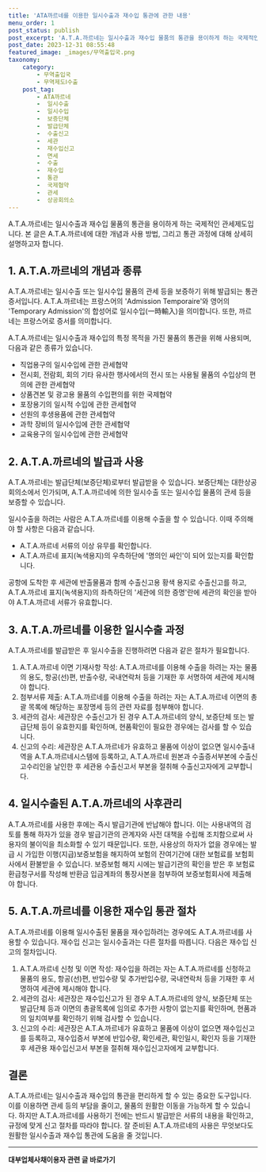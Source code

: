 ```yaml
---
title: 'ATA까르네를 이용한 일시수출과 재수입 통관에 관한 내용'
menu_order: 1
post_status: publish
post_excerpt: 'A.T.A.까르네는 일시수출과 재수입 물품의 통관을 용이하게 하는 국제적인 관세제도입니다. 본 글은 A.T.A.까르네에 대한 개념과 사용 방법, 그리고 통관 과정에 대해 상세히 설명하고자 합니다.'
post_date: 2023-12-31 08:55:48
featured_image: _images/무역출입국.png
taxonomy:
    category:
        - 무역출입국
        - 무역제도Ⅰ수출
    post_tag:
        - ATA까르네
        -  일시수출
        -  일시수입
        -  보증단체
        -  발급단체
        -  수출신고
        -  세관
        -  재수입신고
        -  면세
        -  수출
        -  재수입
        -  통관
        -  국제협약
        -  관세
        -  상공회의소
---
```



A.T.A.까르네는 일시수출과 재수입 물품의 통관을 용이하게 하는 국제적인 관세제도입니다. 본 글은 A.T.A.까르네에 대한 개념과 사용 방법, 그리고 통관 과정에 대해 상세히 설명하고자 합니다.

## 1. A.T.A.까르네의 개념과 종류

A.T.A.까르네는 일시수출 또는 일시수입 물품의 관세 등을 보증하기 위해 발급되는 통관증서입니다. A.T.A.까르네는 프랑스어의 'Admission Temporaire'와 영어의 'Temporary Admission'의 합성어로 일시수입(一時輸入)을 의미합니다. 또한, 까르네는 프랑스어로 증서를 의미합니다.

A.T.A.까르네는 일시수출과 재수입의 특정 목적을 가진 물품의 통관을 위해 사용되며, 다음과 같은 종류가 있습니다.
- 직업용구의 일시수입에 관한 관세협약
- 전시회, 전람회, 회의 기타 유사한 행사에서의 전시 또는 사용될 물품의 수입상의 편의에 관한 관세협약
- 상품견본 및 광고용 물품의 수입편의를 위한 국제협약
- 포장용기의 일시적 수입에 관한 관세협약
- 선원의 후생용품에 관한 관세협약
- 과학 장비의 일시수입에 관한 관세협약
- 교육용구의 일시수입에 관한 관세협약

## 2. A.T.A.까르네의 발급과 사용

A.T.A.까르네는 발급단체(보증단체)로부터 발급받을 수 있습니다. 보증단체는 대한상공회의소에서 인가되며, A.T.A.까르네에 의한 일시수출 또는 일시수입 물품의 관세 등을 보증할 수 있습니다.

일시수출을 하려는 사람은 A.T.A.까르네를 이용해 수출을 할 수 있습니다. 이때 주의해야 할 사항은 다음과 같습니다.
- A.T.A.까르네 서류의 이상 유무를 확인합니다.
- A.T.A.까르네 표지(녹색용지)의 우측하단에 '명의인 싸인'이 되어 있는지를 확인합니다.

공항에 도착한 후 세관에 반출물품과 함께 수출신고용 황색 용지로 수출신고를 하고, A.T.A.까르네 표지(녹색용지)의 좌측하단의 '세관에 의한 증명'란에 세관의 확인을 받아야 A.T.A.까르네 서류가 유효합니다.

## 3. A.T.A.까르네를 이용한 일시수출 과정

A.T.A.까르네를 발급받은 후 일시수출을 진행하려면 다음과 같은 절차가 필요합니다.
1. A.T.A.까르네 이면 기재사항 작성: A.T.A.까르네를 이용해 수출을 하려는 자는 물품의 용도, 항공(선)편, 반출수량, 국내연락처 등을 기재한 후 서명하여 세관에 제시해야 합니다.
2. 첨부서류 제출: A.T.A.까르네를 이용해 수출을 하려는 자는 A.T.A.까르네 이면의 총괄 목록에 해당하는 포장명세 등의 관련 자료를 첨부해야 합니다.
3. 세관의 검사: 세관장은 수출신고가 된 경우 A.T.A.까르네의 양식, 보증단체 또는 발급단체 등이 유효한지를 확인하며, 현품확인이 필요한 경우에는 검사를 할 수 있습니다.
4. 신고의 수리: 세관장은 A.T.A.까르네가 유효하고 물품에 이상이 없으면 일시수출내역을 A.T.A.까르네시스템에 등록하고, A.T.A.까르네 원본과 수출증서부본에 수출신고수리인을 날인한 후 세관용 수출신고서 부본을 절취해 수출신고자에게 교부합니다. 

## 4. 일시수출된 A.T.A.까르네의 사후관리

A.T.A.까르네를 사용한 후에는 즉시 발급기관에 반납해야 합니다. 이는 사용내역의 검토를 통해 하자가 있을 경우 발급기관의 관계자와 사전 대책을 수립해 조치함으로써 사용자의 불이익을 최소화할 수 있기 때문입니다. 또한, 사용상의 하자가 없을 경우에는 발급 시 가입한 이행(지급)보증보험을 해지하여 보험의 잔여기간에 대한 보험료를 보험회사에서 환불받을 수 있습니다. 보증보험 해지 시에는 발급기관의 확인을 받은 후 보험료 환급청구서를 작성해 반환금 입금계좌의 통장사본을 첨부하여 보증보험회사에 제출해야 합니다.

## 5. A.T.A.까르네를 이용한 재수입 통관 절차

A.T.A.까르네를 이용해 일시수출된 물품을 재수입하려는 경우에도 A.T.A.까르네를 사용할 수 있습니다. 재수입 신고는 일시수출과는 다른 절차를 따릅니다. 다음은 재수입 신고의 절차입니다.
1. A.T.A.까르네 신청 및 이면 작성: 재수입을 하려는 자는 A.T.A.까르네를 신청하고 물품의 용도, 항공(선)편, 반입수량 및 추가반입수량, 국내연락처 등을 기재한 후 서명하여 세관에 제시해야 합니다.
2. 세관의 검사: 세관장은 재수입신고가 된 경우 A.T.A.까르네의 양식, 보증단체 또는 발급단체 등과 이면의 총괄목록에 임의로 추가한 사항이 없는지를 확인하며, 현품과의 일치여부를 확인하기 위해 검사할 수 있습니다.
3. 신고의 수리: 세관장은 A.T.A.까르네가 유효하고 물품에 이상이 없으면 재수입신고를 등록하고, 재수입증서 부본에 반입수량, 확인세관, 확인일시, 확인자 등을 기재한 후 세관용 재수입신고서 부본을 절취해 재수입신고자에게 교부합니다.

## 결론

A.T.A.까르네는 일시수출과 재수입의 통관을 편리하게 할 수 있는 중요한 도구입니다. 이를 이용하면 관세 등의 부담을 줄이고, 물품의 원활한 이동을 가능하게 할 수 있습니다. 하지만 A.T.A.까르네를 사용하기 전에는 반드시 발급받은 서류의 내용을 확인하고, 규정에 맞게 신고 절차를 따라야 합니다. 잘 준비된 A.T.A.까르네의 사용은 무엇보다도 원활한 일시수출과 재수입 통관에 도움을 줄 것입니다.
<!-- wp:separator -->
<hr class="wp-block-separator has-alpha-channel-opacity"/>
<!-- /wp:separator -->

<!-- wp:group {"backgroundColor":"base","layout":{"type":"constrained"}} -->
<div class="wp-block-group has-base-background-color has-background"><!-- wp:paragraph {"align":"center","fontSize":"medium"} -->
<p class="has-text-align-center has-large-font-size"><strong>대부업체사채이용자 관련 글 바로가기</strong></p>
<!-- /wp:paragraph -->


<!-- wp:latest-posts
{"categories":[{"id":13558,"count":19,"description":"","link":"https://uknowlaw.com/category/%eb%8c%80%eb%b6%80%ec%97%85%ec%b2%b4%ec%82%ac%ec%b1%84%ec%9d%b4%ec%9a%a9%ec%9e%90/","name":"대부업체사채이용자","slug":"대부업체사채이용자","taxonomy":"category","parent":0,"meta":[],"_links":{"self":[{"href":"https://uknowlaw.com/wp-json/wp/v2/categories/13558"}],"collection":[{"href":"https://uknowlaw.com/wp-json/wp/v2/categories"}],"about":[{"href":"https://uknowlaw.com/wp-json/wp/v2/taxonomies/category"}],"wp:post_type":[{"href":"https://uknowlaw.com/wp-json/wp/v2/posts?categories=13558"}],"curies":[{"name":"wp","href":"https://api.w.org/{rel}","templated":true}]}}],"postsToShow":100,"excerptLength":28,"postLayout":"grid","columns":2,"featuredImageAlign":"left","featuredImageSizeSlug":"large","fontSize":"small"} /--></div>
<!-- /wp:group -->